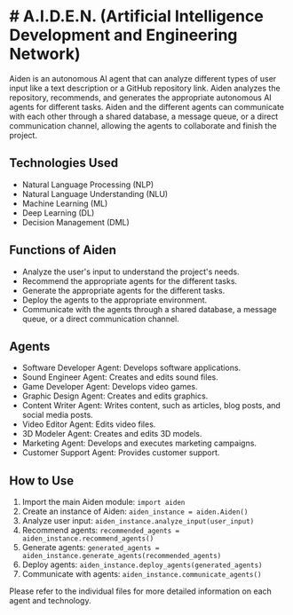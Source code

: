 # # A.I.D.E.N. (Artificial Intelligence Development and Engineering Network)

Aiden is an autonomous AI agent that can analyze different types of user input like a text description or a GitHub repository link. Aiden analyzes the repository, recommends, and generates the appropriate autonomous AI agents for different tasks. Aiden and the different agents can communicate with each other through a shared database, a message queue, or a direct communication channel, allowing the agents to collaborate and finish the project.

## Technologies Used

- Natural Language Processing (NLP)
- Natural Language Understanding (NLU)
- Machine Learning (ML)
- Deep Learning (DL)
- Decision Management (DML)

## Functions of Aiden

- Analyze the user's input to understand the project's needs.
- Recommend the appropriate agents for the different tasks.
- Generate the appropriate agents for the different tasks.
- Deploy the agents to the appropriate environment.
- Communicate with the agents through a shared database, a message queue, or a direct communication channel.

## Agents

- Software Developer Agent: Develops software applications.
- Sound Engineer Agent: Creates and edits sound files.
- Game Developer Agent: Develops video games.
- Graphic Design Agent: Creates and edits graphics.
- Content Writer Agent: Writes content, such as articles, blog posts, and social media posts.
- Video Editor Agent: Edits video files.
- 3D Modeler Agent: Creates and edits 3D models.
- Marketing Agent: Develops and executes marketing campaigns.
- Customer Support Agent: Provides customer support.

## How to Use

1. Import the main Aiden module: `import aiden`
2. Create an instance of Aiden: `aiden_instance = aiden.Aiden()`
3. Analyze user input: `aiden_instance.analyze_input(user_input)`
4. Recommend agents: `recommended_agents = aiden_instance.recommend_agents()`
5. Generate agents: `generated_agents = aiden_instance.generate_agents(recommended_agents)`
6. Deploy agents: `aiden_instance.deploy_agents(generated_agents)`
7. Communicate with agents: `aiden_instance.communicate_agents()`

Please refer to the individual files for more detailed information on each agent and technology.
